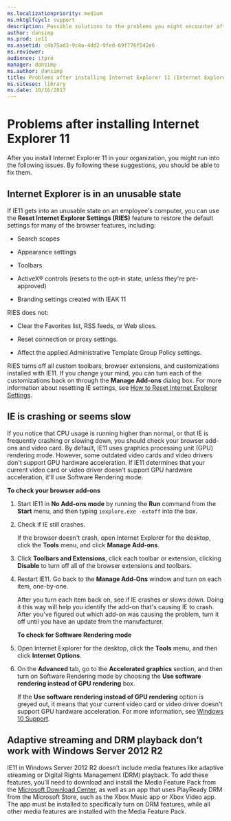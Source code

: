 ```yaml
---
ms.localizationpriority: medium
ms.mktglfcycl: support
description: Possible solutions to the problems you might encounter after installing IE11, such as crashing or seeming slow, getting into an unusable state, or problems with adaptive streaming and DRM playback.
author: dansimp
ms.prod: ie11
ms.assetid: c4b75ad3-9c4a-4dd2-9fed-69f776f542e6
ms.reviewer: 
audience: itpro
manager: dansimp
ms.author: dansimp
title: Problems after installing Internet Explorer 11 (Internet Explorer 11 for IT Pros)
ms.sitesec: library
ms.date: 10/16/2017
---
```



# Problems after installing Internet Explorer 11
After you install Internet Explorer 11 in your organization, you might run into the following issues. By following these suggestions, you should be able to fix them.

## Internet Explorer is in an unusable state
If IE11 gets into an unusable state on an employee's computer, you can use the **Reset Internet Explorer Settings (RIES)** feature to restore the default settings for many of the browser features, including:

-   Search scopes

-   Appearance settings

-   Toolbars

-   ActiveX® controls (resets to the opt-in state, unless they're pre-approved)

-   Branding settings created with IEAK 11

RIES does not:

-   Clear the Favorites list, RSS feeds, or Web slices.

-   Reset connection or proxy settings.

-   Affect the applied Administrative Template Group Policy settings.

RIES turns off all custom toolbars, browser extensions, and customizations installed with IE11. If you change your mind, you can turn each of the customizations back on through the **Manage Add-ons** dialog box. For more information about resetting IE settings, see [How to Reset Internet Explorer Settings](https://go.microsoft.com/fwlink/p/?LinkId=214528).

## IE is crashing or seems slow
If you notice that CPU usage is running higher than normal, or that IE is frequently crashing or slowing down, you should check your browser add-ons and video card. By default, IE11 uses graphics processing unit (GPU) rendering mode. However, some outdated video cards and video drivers don't support GPU hardware acceleration. If IE11 determines that your current video card or video driver doesn't support GPU hardware acceleration, it'll use Software Rendering mode.

 **To check your browser add-ons**

1. Start IE11 in **No Add-ons mode** by running the **Run** command from the **Start** menu, and then typing `iexplore.exe -extoff` into the box.

2. Check if IE still crashes.<p>
   If the browser doesn't crash, open Internet Explorer for the desktop, click the **Tools** menu, and click **Manage Add-ons**.

3. Click **Toolbars and Extensions**, click each toolbar or extension, clicking **Disable** to turn off all of the browser extensions and toolbars.

4. Restart IE11. Go back to the **Manage Add-Ons** window and turn on each item, one-by-one.<p>
   After you turn each item back on, see if IE crashes or slows down. Doing it this way will help you identify the add-on that's causing IE to crash. After you've figured out which add-on was causing the problem, turn it off until you have an update from the manufacturer.

   **To check for Software Rendering mode**

5. Open Internet Explorer for the desktop, click the **Tools** menu, and then click **Internet Options**.

6. On the **Advanced** tab, go to the **Accelerated graphics** section, and then turn on Software Rendering mode by choosing the **Use software rendering instead of GPU rendering** box.<p>
   If the **Use software rendering instead of GPU rendering** option is greyed out, it means that your current video card or video driver doesn't support GPU hardware acceleration. For more information, see [Windows 10 Support](https://go.microsoft.com/fwlink/?LinkId=746588).

## Adaptive streaming and DRM playback don’t work with Windows Server 2012 R2
IE11 in Windows Server 2012 R2 doesn’t include media features like adaptive streaming or Digital Rights Management (DRM) playback. To add these features, you’ll need to download and install the Media Feature Pack from the [Microsoft Download Center](https://go.microsoft.com/fwlink/p/?LinkId=320789), as well as an app that uses PlayReady DRM from the Microsoft Store, such as the Xbox Music app or Xbox Video app. The app must be installed to specifically turn on DRM features, while all other media features are installed with the Media Feature Pack.

 

 



